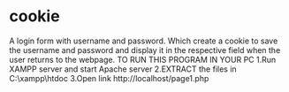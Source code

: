 # cookie
A login form with username and password. Which create a cookie to save the username and password and display it in the respective field when the user returns to the webpage.
TO RUN THIS PROGRAM IN YOUR PC
1.Run XAMPP server and start Apache server
2.EXTRACT the files in C:\xampp\htdoc
3.Open link http://localhost/page1.php
